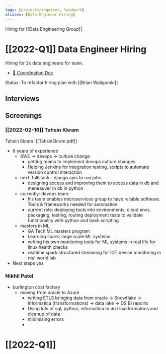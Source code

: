 ```yaml
---
tags: [projects/inquirer, leadwork]
aliases: [Data Engineer Hiring]
---
```

Hiring for [[Data Engineering Group]]

# [[2022-Q1]] Data Engineer Hiring
Hiring for 2x data engineers for team.

- [📝 Coordination Doc](https://docs.google.com/document/d/1khni3ItgwzlzfhZrZ4ftyBXBFk4fjKM02-NGVBC8aCI/edit#)


Status: To refactor hiring plan with [[Brian Waligorski]]


## Interviews
## Screenings
### [[2022-02-16]] Tahsin Kkram
 

Tahsin Ekram
![[TahsinEkram.pdf]]

- 6 years of experience
	- SWE -> devops -> culture change
		- getting teams to implement devops culture changes
		- Helping Jenkins for integration testing, scripts to automate version control interaction
	- next: fullstack - django apis to run jobs
		- designing access and improving them to access data in db and meneauver in db in python
	- currently: devops team:
		- his team enables microservices group to have reliable software. Tools & frameworks needed for automation.
		- current role: deploying tools into environments, cloud envs, packaging, testing, routing deployment tests to validate functionality with python and bash scripting
	- masters in ML
		- GA Tech ML masters program
		- Learning spark; large scale ML systems
		- writing his own monitoring tools for ML systems in real life for linux health checks
		- realtime spark structured streaming for IOT device monitoring in real world lab
- Next steps yes


### Nikhil Patel

- burlington coat factory
	- moving from oracle to Azure
		- writing ETLS bringing data from oracle -> Snowflake -> Informatica (transformations) -> data lake -> DS BI reports
		- Using lots of sql, python, informatica to do trnasformatons and cleanup of data
		- minimizing errors
		-


# [[2022-Q1]]